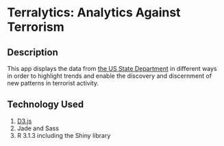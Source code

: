 # Terralytics: Analytics Against Terrorism

## Description
This app displays the data from [the US State Department](http://www.state.gov/j/ct/rls/crt/index.htm) in different ways in order to highlight trends and enable the discovery and discernment of new patterns in terrorist activity.

## Technology Used
1. [D3.js](https://github.com/mbostock/d3)
2. Jade and Sass
3. R 3.1.3 including the Shiny library
